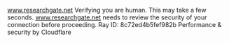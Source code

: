 www.researchgate.net
Verifying you are human. This may take a few seconds.
www.researchgate.net needs to review the security of your connection before proceeding.
Ray ID: 8c72ed4b5fef982b
Performance & security by Cloudflare
